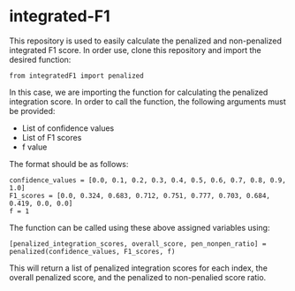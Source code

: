 # integrated-F1

This repository is used to easily calculate the penalized and non-penalized integrated F1 score.
In order use, clone this repository and import the desired function:

```
from integratedF1 import penalized
```

In this case, we are importing the function for calculating the penalized integration score.
In order to call the function, the following arguments must be provided:
- List of confidence values
- List of F1 scores
- f value


The format should be as follows:

```
confidence_values = [0.0, 0.1, 0.2, 0.3, 0.4, 0.5, 0.6, 0.7, 0.8, 0.9, 1.0]
F1_scores = [0.0, 0.324, 0.683, 0.712, 0.751, 0.777, 0.703, 0.684, 0.419, 0.0, 0.0]
f = 1

```

The function can be called using these above assigned variables using:

```
[penalized_integration_scores, overall_score, pen_nonpen_ratio] = penalized(confidence_values, F1_scores, f)
```

This will return a list of penalized integration scores for each index, the overall penalized score, and the penalized to non-penalied score ratio.


